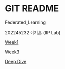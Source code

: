 # GIT README

Federated_Learning

202245232 이기훈 (IIP Lab)

[Week1](Week1%201c027989d4b2498fac471b64d59e5ee1.md)

[Week3](Week3%203f7a8157a4b6403ab14d2ee8e5bcf967.md)

[Deep Dive](Deep%20Dive%2035cd8318d81e42bea44d08c0e96b8e0c.md)